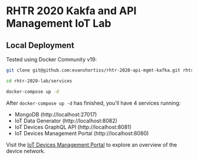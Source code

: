 # RHTR 2020 Kakfa and API Management IoT Lab

## Local Deployment

Tested using Docker Community v19:

```bash
git clone git@github.com:evanshortiss/rhtr-2020-api-mgmt-kafka.git rhtr-2020-lab

cd rhtr-2020-lab/services

docker-compose up -d
```

After `docker-compose up -d` has finished, you'll have 4 services running:

* MongoDB (http://localhost:27017)
* IoT Data Generator (http://localhost:8082)
* IoT Devices GraphQL API (http://localhost:8081)
* IoT Devices Management Portal (http://localhost:8080)

Visit the [IoT Devices Management Portal](http://localhost:8080) to explore an
overview of the device network.
